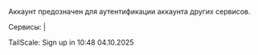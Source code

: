 Аккаунт предозначен для аутентификации аккаунта других сервисов.

Сервисы: |

TailScale: Sign up in 10:48 04.10.2025
